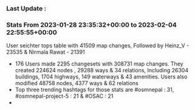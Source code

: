 ### Last Update :

### Stats From 2023-01-28 23:35:32+00:00 to 2023-02-04 22:55:55+00:00

User seichter tops table with 41509 map changes, Followed by Heinz_V - 23535 & Nirmala Rawat - 21391
- 176 Users made 2295 changesets with 308731 map changes. They created 224624 nodes , 29288 ways & 34 relations, Including 26304 buildings, 1704 highways, 149 waterways & 43 amenities. Users also modified 48758 nodes, 4377 ways & 62 relations
- Top three trending hashtags for those stats are #osmnepal : 31, #osmnepal-project-5 : 21 & #OSAC : 21
- 

